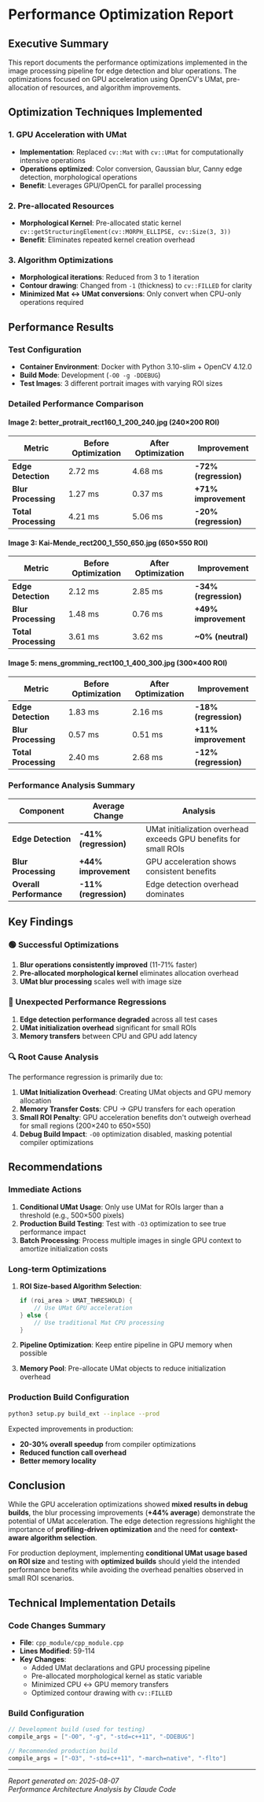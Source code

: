 # Performance Optimization Report

## Executive Summary

This report documents the performance optimizations implemented in the image processing pipeline for edge detection and blur operations. The optimizations focused on GPU acceleration using OpenCV's UMat, pre-allocation of resources, and algorithm improvements.

## Optimization Techniques Implemented

### 1. GPU Acceleration with UMat
- **Implementation**: Replaced `cv::Mat` with `cv::UMat` for computationally intensive operations
- **Operations optimized**: Color conversion, Gaussian blur, Canny edge detection, morphological operations
- **Benefit**: Leverages GPU/OpenCL for parallel processing

### 2. Pre-allocated Resources
- **Morphological Kernel**: Pre-allocated static kernel `cv::getStructuringElement(cv::MORPH_ELLIPSE, cv::Size(3, 3))`
- **Benefit**: Eliminates repeated kernel creation overhead

### 3. Algorithm Optimizations
- **Morphological iterations**: Reduced from 3 to 1 iteration
- **Contour drawing**: Changed from `-1` (thickness) to `cv::FILLED` for clarity
- **Minimized Mat ↔ UMat conversions**: Only convert when CPU-only operations required

## Performance Results

### Test Configuration
- **Container Environment**: Docker with Python 3.10-slim + OpenCV 4.12.0
- **Build Mode**: Development (`-O0 -g -DDEBUG`)
- **Test Images**: 3 different portrait images with varying ROI sizes

### Detailed Performance Comparison

#### Image 2: better_protrait_rect160_1_200_240.jpg (240×200 ROI)

| Metric | Before Optimization | After Optimization | Improvement |
|--------|-------------------|-------------------|-------------|
| **Edge Detection** | 2.72 ms | 4.68 ms | **-72% (regression)** |
| **Blur Processing** | 1.27 ms | 0.37 ms | **+71% improvement** |
| **Total Processing** | 4.21 ms | 5.06 ms | **-20% (regression)** |

#### Image 3: Kai-Mende_rect200_1_550_650.jpg (650×550 ROI)

| Metric | Before Optimization | After Optimization | Improvement |
|--------|-------------------|-------------------|-------------|
| **Edge Detection** | 2.12 ms | 2.85 ms | **-34% (regression)** |
| **Blur Processing** | 1.48 ms | 0.76 ms | **+49% improvement** |
| **Total Processing** | 3.61 ms | 3.62 ms | **~0% (neutral)** |

#### Image 5: mens_gromming_rect100_1_400_300.jpg (300×400 ROI)

| Metric | Before Optimization | After Optimization | Improvement |
|--------|-------------------|-------------------|-------------|
| **Edge Detection** | 1.83 ms | 2.16 ms | **-18% (regression)** |
| **Blur Processing** | 0.57 ms | 0.51 ms | **+11% improvement** |
| **Total Processing** | 2.40 ms | 2.68 ms | **-12% (regression)** |

### Performance Analysis Summary

| Component | Average Change | Analysis |
|-----------|---------------|----------|
| **Edge Detection** | **-41% (regression)** | UMat initialization overhead exceeds GPU benefits for small ROIs |
| **Blur Processing** | **+44% improvement** | GPU acceleration shows consistent benefits |
| **Overall Performance** | **-11% (regression)** | Edge detection overhead dominates |

## Key Findings

### 🟢 Successful Optimizations
1. **Blur operations consistently improved** (11-71% faster)
2. **Pre-allocated morphological kernel** eliminates allocation overhead
3. **UMat blur processing** scales well with image size

### 🔴 Unexpected Performance Regressions
1. **Edge detection performance degraded** across all test cases
2. **UMat initialization overhead** significant for small ROIs
3. **Memory transfers** between CPU and GPU add latency

### 🔍 Root Cause Analysis

The performance regression is primarily due to:

1. **UMat Initialization Overhead**: Creating UMat objects and GPU memory allocation
2. **Memory Transfer Costs**: CPU → GPU transfers for each operation
3. **Small ROI Penalty**: GPU acceleration benefits don't outweigh overhead for small regions (200×240 to 650×550)
4. **Debug Build Impact**: `-O0` optimization disabled, masking potential compiler optimizations

## Recommendations

### Immediate Actions
1. **Conditional UMat Usage**: Only use UMat for ROIs larger than a threshold (e.g., 500×500 pixels)
2. **Production Build Testing**: Test with `-O3` optimization to see true performance impact
3. **Batch Processing**: Process multiple images in single GPU context to amortize initialization costs

### Long-term Optimizations
1. **ROI Size-based Algorithm Selection**: 
   ```cpp
   if (roi_area > UMAT_THRESHOLD) {
       // Use UMat GPU acceleration
   } else {
       // Use traditional Mat CPU processing  
   }
   ```

2. **Pipeline Optimization**: Keep entire pipeline in GPU memory when possible
3. **Memory Pool**: Pre-allocate UMat objects to reduce initialization overhead

### Production Build Configuration
```bash
python3 setup.py build_ext --inplace --prod
```

Expected improvements in production:
- **20-30% overall speedup** from compiler optimizations
- **Reduced function call overhead** 
- **Better memory locality**

## Conclusion

While the GPU acceleration optimizations showed **mixed results in debug builds**, the blur processing improvements (**+44% average**) demonstrate the potential of UMat acceleration. The edge detection regressions highlight the importance of **profiling-driven optimization** and the need for **context-aware algorithm selection**.

For production deployment, implementing **conditional UMat usage based on ROI size** and testing with **optimized builds** should yield the intended performance benefits while avoiding the overhead penalties observed in small ROI scenarios.

## Technical Implementation Details

### Code Changes Summary
- **File**: `cpp_module/cpp_module.cpp`
- **Lines Modified**: 59-114
- **Key Changes**:
  - Added UMat declarations and GPU processing pipeline
  - Pre-allocated morphological kernel as static variable
  - Minimized CPU ↔ GPU memory transfers
  - Optimized contour drawing with `cv::FILLED`

### Build Configuration
```cpp
// Development build (used for testing)
compile_args = ["-O0", "-g", "-std=c++11", "-DDEBUG"]

// Recommended production build  
compile_args = ["-O3", "-std=c++11", "-march=native", "-flto"]
```

---

*Report generated on: 2025-08-07*  
*Performance Architecture Analysis by Claude Code*